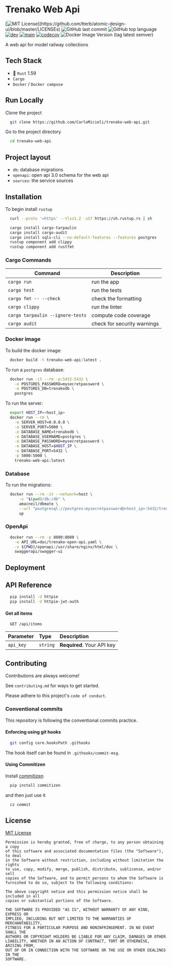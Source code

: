 # Trenako Web Api

[![MIT License](https://img.shields.io/apm/l/atomic-design-ui.svg?)](https://github.com/tterb/atomic-design-ui/blob/master/LICENSEs)
![GitHub last commit](https://img.shields.io/github/last-commit/CarloMicieli/trenako-web-api)
![GitHub top language](https://img.shields.io/github/languages/top/CarloMicieli/trenako-web-api)
[![dev](https://github.com/CarloMicieli/trenako-web-api/actions/workflows/dev.yml/badge.svg)](https://github.com/CarloMicieli/trenako-web-api/actions/workflows/dev.yml)
[![main](https://github.com/CarloMicieli/trenako-web-api/actions/workflows/main.yml/badge.svg)](https://github.com/CarloMicieli/trenako-web-api/actions/workflows/main.yml)
[![codecov](https://codecov.io/gh/CarloMicieli/trenako-web-api/branch/main/graph/badge.svg?token=D01ZSPN6UR)](https://codecov.io/gh/CarloMicieli/trenako-web-api)
![Docker Image Version (tag latest semver)](https://img.shields.io/docker/v/carlomicieli/trenako-web-api/latest?style=plastic)

A web api for model railway collections

## Tech Stack

* 🦀 `Rust` 1.59
* `Cargo`
* `Docker` / `Docker compose`

## Run Locally

Clone the project

```bash
  git clone https://github.com/CarloMicieli/trenako-web-api.git
```

Go to the project directory

```bash
  cd trenako-web-api
```

## Project layout

* `db`: database migrations
* `openapi`: open api 3.0 schema for the web api
* `sources`: the service sources

## Installation 

To begin install `rustup`

```bash
  curl --proto '=https' --tlsv1.2 -sSf https://sh.rustup.rs | sh
```

```bash
  cargo install cargo-tarpaulin
  cargo install cargo-audit
  cargo install sqlx-cli --no-default-features --features postgres
  rustup component add clippy
  rustup component add rustfmt
```

### Cargo Commands

|        Command                  | Description                |
|---------------------------------|----------------------------|
|`cargo run`                      |run the app                 |
|`cargo test`                     |run the tests               |
|`cargo fmt -- --check`           |check the formatting        |
|`cargo clippy`                   |run the linter              |
|`cargo tarpaulin --ignore-tests` |compute code coverage       |
|`cargo audit`                    |check for security warnings |

### Docker image

To build the docker image:

```bash
  docker build -t trenako-web-api:latest .
```

To run a `postgres` database:

```bash
  docker run -it --rm -p:5432:5432 \
    -e POSTGRES_PASSWORD=mysecretpassword \
    -e POSTGRES_DB=trenakodb \
    postgres
```

To run the server:

```bash
  export HOST_IP=<host_ip>
  docker run --rm \
    -e SERVER_HOST=0.0.0.0 \
    -e SERVER_PORT=5000 \
    -e DATABASE_NAME=trenakodb \
    -e DATABASE_USERNAME=postgres \
    -e DATABASE_PASSWORD=mysecretpassword \
    -e DATABASE_HOST=$HOST_IP \
    -e DATABASE_PORT=5432 \
    -p 5000:5000 \
    trenako-web-api:latest
```

### Database

To run the migrations:

```bash
  docker run --rm -it --network=host \
      -v "$(pwd)/db:/db" \
      amacneil/dbmate \
      --url "postgresql://postgres:mysecretpassword@<host_ip>:5432/trenako?sslmode=disable" \
      up
```

### OpenApi

```bash
  docker run --rm -p 8080:8080 \
    -e API_URL=doc/trenako-open-api.yaml \
    -v ${PWD}/openapi:/usr/share/nginx/html/doc \
    swaggerapi/swagger-ui
```

## Deployment

## API Reference

```bash
  pip install -U httpie
  pip install -U httpie-jwt-auth
```

#### Get all items

```http
  GET /api/items
```

| Parameter | Type     | Description                |
| :-------- | :------- | :------------------------- |
| `api_key` | `string` | **Required**. Your API key |
  
## Contributing

Contributions are always welcome!

See `contributing.md` for ways to get started.

Please adhere to this project's `code of conduct`.
  
### Conventional commits

This repository is following the conventional commits practice.

#### Enforcing using git hooks

```bash
  git config core.hooksPath .githooks
```

The hook itself can be found in `.githooks/commit-msg`.

#### Using Commitizen

Install [commitizen](https://github.com/commitizen-tools/commitizen)

```bash
  pip install commitizen
```

and then just use it

```bash
  cz commit
```

## License

[MIT License](https://choosealicense.com/licenses/mit/)

```
Permission is hereby granted, free of charge, to any person obtaining a copy
of this software and associated documentation files (the "Software"), to deal
in the Software without restriction, including without limitation the rights
to use, copy, modify, merge, publish, distribute, sublicense, and/or sell
copies of the Software, and to permit persons to whom the Software is
furnished to do so, subject to the following conditions:

The above copyright notice and this permission notice shall be included in all
copies or substantial portions of the Software.

THE SOFTWARE IS PROVIDED "AS IS", WITHOUT WARRANTY OF ANY KIND, EXPRESS OR
IMPLIED, INCLUDING BUT NOT LIMITED TO THE WARRANTIES OF MERCHANTABILITY,
FITNESS FOR A PARTICULAR PURPOSE AND NONINFRINGEMENT. IN NO EVENT SHALL THE
AUTHORS OR COPYRIGHT HOLDERS BE LIABLE FOR ANY CLAIM, DAMAGES OR OTHER
LIABILITY, WHETHER IN AN ACTION OF CONTRACT, TORT OR OTHERWISE, ARISING FROM,
OUT OF OR IN CONNECTION WITH THE SOFTWARE OR THE USE OR OTHER DEALINGS IN THE
SOFTWARE.
```
